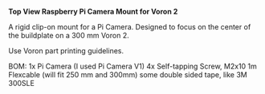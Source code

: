 **Top View Raspberry Pi Camera Mount for Voron 2**

A rigid clip-on mount for a Pi Camera. Designed to focus on the center of the buildplate on a 300 mm Voron 2. 

Use Voron part printing guidelines.

BOM:
1x Pi Camera (I used Pi Camera V1)
4x Self-tapping Screw, M2x10
1m Flexcable (will fit 250 mm and 300mm)
some double sided tape, like 3M 300SLE